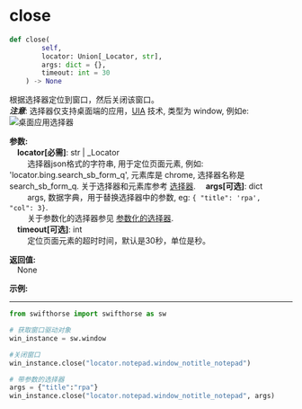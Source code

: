# close

```python
def close(
        self, 
        locator: Union[_Locator, str],
        args: dict = {}, 
        timeout: int = 30
    ) -> None
```  

根据选择器定位到窗口，然后关闭该窗口。  
***注意***: 选择器仅支持桌面端的应用，[UIA](../../../concepts/uia.md) 技术, 类型为 window, 例如e:  
        ![桌面应用选择器](../../../img/window_locator.png)

**参数:**  
    &emsp;**locator[必需]**: str | _Locator   
        &emsp;&emsp; 选择器json格式的字符串, 用于定位页面元素, 例如: 'locator.bing.search_sb_form_q', 元素库是 chrome, 选择器名称是 search_sb_form_q. 关于选择器和元素库参考 [选择器](./../../../concepts/locator.md). 
    &emsp;**args[可选]**: dict  
        &emsp;&emsp; args, 数据字典，用于替换选择器中的参数, eg: `{ "title": 'rpa',  "col": 3}`.  
        &emsp;&emsp; 关于参数化的选择器参见 [参数化的选择器](./../../../concepts/locator.md#parametric-locator).  
    &emsp;**timeout[可选]**: int  
        &emsp;&emsp; 定位页面元素的超时时间，默认是30秒，单位是秒。 

**返回值:**  
    &emsp;None

**示例:**
***
```python
from swifthorse import swifthorse as sw

# 获取窗口驱动对象
win_instance = sw.window

#关闭窗口
win_instance.close("locator.notepad.window_notitle_notepad")

# 带参数的选择器
args = {"title":"rpa"}
win_instance.close("locator.notepad.window_notitle_notepad", args)
```